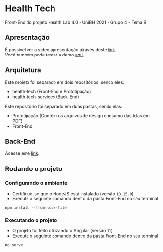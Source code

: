 # Health Tech
Front-End do projeto Health Lab 4.0 - UniBH 2021 - Grupo 4 - Tema B

## Apresentação
É possível ver a vídeo apresentação através deste [link](https://drive.google.com/file/d/1UUncezuyrUXbzC91LtzMZdWzHlynKU5T/view?usp=sharing).
<br>
Você também pode testar a demo [aqui](#). 

## Arquitetura
Este projeto foi separado em dois repositórios, sendo eles:
- health-tech (Front-End e Prototipação)
- health-tech-services (Back-End)

Este repositório foi separado em duas pastas, sendo elas:
- Prototipação (Contém os arquivos de design e resumo das telas em PDF)
- Front-End

## Back-End
Acesse este [link](https://github.com/grupo-4-health-lab/health-tech-services).

## Rodando o projeto
### Configurando o ambiente
- Certifique-se que o NodeJS está instalado (versão `10.15.0`)
- Execute o seguinte comando dentro da pasta Front-End no seu terminal
```
npm install --from-lock-file
```

### Executando o projeto
- O projeto foi feito utilizando o Angular (versão `11`)
- Execute o seguinte comando dentro da pasta Front-End no seu terminal
```
ng serve
```